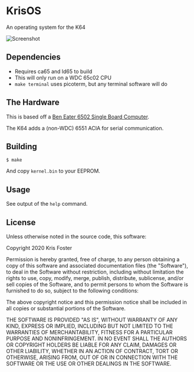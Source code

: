 # KrisOS

An operating system for the K64

![Screenshot](https://raw.githubusercontent.com/transitorykris/krisos/master/documentation/screenshot.png)

## Dependencies

 * Requires ca65 and ld65 to build
 * This will only run on a WDC 65c02 CPU
 * `make terminal` uses picoterm, but any terminal software will do

## The Hardware

This is based off a [Ben Eater 6502 Single Board Computer](https://eater.net/6502).

The K64 adds a (non-WDC) 6551 ACIA for serial communication.

## Building

```
$ make
```

And copy `kernel.bin` to your EEPROM.

## Usage

See output of the `help` command.

## License

Unless otherwise noted in the source code, this software:

Copyright 2020 Kris Foster

Permission is hereby granted, free of charge, to any person obtaining a copy of this software and associated documentation files (the "Software"), to deal in the Software without restriction, including without limitation the rights to use, copy, modify, merge, publish, distribute, sublicense, and/or sell copies of the Software, and to permit persons to whom the Software is furnished to do so, subject to the following conditions:

The above copyright notice and this permission notice shall be included in all copies or substantial portions of the Software.

THE SOFTWARE IS PROVIDED "AS IS", WITHOUT WARRANTY OF ANY KIND, EXPRESS OR IMPLIED, INCLUDING BUT NOT LIMITED TO THE WARRANTIES OF MERCHANTABILITY, FITNESS FOR A PARTICULAR PURPOSE AND NONINFRINGEMENT. IN NO EVENT SHALL THE AUTHORS OR COPYRIGHT HOLDERS BE LIABLE FOR ANY CLAIM, DAMAGES OR OTHER LIABILITY, WHETHER IN AN ACTION OF CONTRACT, TORT OR OTHERWISE, ARISING FROM, OUT OF OR IN CONNECTION WITH THE SOFTWARE OR THE USE OR OTHER DEALINGS IN THE SOFTWARE.
